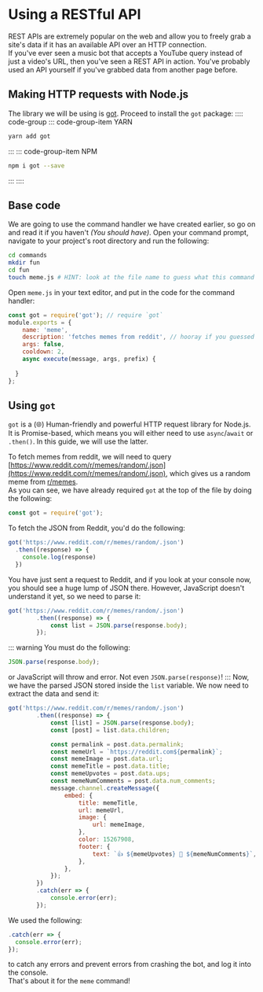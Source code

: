 # Using a RESTful API
REST APIs are extremely popular on the web and allow you to freely grab a site's data if it has an available API over an HTTP connection. <br>
If you've ever seen a music bot that accepts a YouTube query instead of just a video's URL, then you've seen a REST API in action. You've probably used an API yourself if you've grabbed data from another page before.

## Making HTTP requests with Node.js
The library we will be using is [got](https://www.npmjs.com/package/got). Proceed to install the `got` package:
:::: code-group
::: code-group-item YARN
```sh
yarn add got
```
:::
::: code-group-item NPM
```sh
npm i got --save
```
:::
::::

## Base code
We are going to use the command handler we have created earlier, so go on and read it if you haven't *(You should have)*. Open your command prompt, navigate to your project's root directory and run the following: 
```sh
cd commands
mkdir fun
cd fun
touch meme.js # HINT: look at the file name to guess what this command will be about
```
Open `meme.js` in your text editor, and put in the code for the command handler:
```js
const got = require('got'); // require `got`
module.exports = {
	name: 'meme',
	description: 'fetches memes from reddit', // hooray if you guessed correctly
    args: false,
	cooldown: 2,
	async execute(message, args, prefix) {
    
  }
};
```
## Using `got`
`got` is a (🌐) Human-friendly and powerful HTTP request library for Node.js. It is Promise-based, which means you will either need to use `async`/`await` or `.then()`. In this guide, we will use the latter. <br>

To fetch memes from reddit, we will need to query [https://www.reddit.com/r/memes/random/.json](https://www.reddit.com/r/memes/random/.json), which gives us a random meme from [r/memes](https://www.reddit.com/r/memes/).<br>
As you can see, we have already required `got` at the top of the file by doing the following:
```js
const got = require('got');
```
To fetch the JSON from Reddit, you'd do the following:
```js
got('https://www.reddit.com/r/memes/random/.json')
  .then((response) => {
    console.log(response)
  })
```
You have just sent a request to Reddit, and if you look at your console now, you should see a huge lump of JSON there. However, JavaScript doesn't understand it yet, so we need to parse it:
```js
got('https://www.reddit.com/r/memes/random/.json')
		.then((response) => {
			const list = JSON.parse(response.body);
		});
```
::: warning
You must do the following:
```js
JSON.parse(response.body);
```
or JavaScript will throw and error. Not even `JSON.parse(response)`!
:::
Now, we have the parsed JSON stored inside the `list` variable. We now need to extract the data and send it:
```js
got('https://www.reddit.com/r/memes/random/.json')
		.then((response) => {
			const [list] = JSON.parse(response.body);
			const [post] = list.data.children;

			const permalink = post.data.permalink;
			const memeUrl = `https://reddit.com${permalink}`;
			const memeImage = post.data.url;
			const memeTitle = post.data.title;
			const memeUpvotes = post.data.ups;
			const memeNumComments = post.data.num_comments;
			message.channel.createMessage({
				embed: {
					title: memeTitle,
					url: memeUrl,
					image: {
						url: memeImage,
					},
					color: 15267908,
					footer: {
						text: `👍 ${memeUpvotes} 💬 ${memeNumComments}`,
					},
				},
			});
		})
		.catch(err => {
			console.error(err);
		});
```
We used the following:
```js
.catch(err => {
  console.error(err);
});
```
to catch any errors and prevent errors from crashing the bot, and log it into the console.
<br>
That's about it for the `meme` command!
